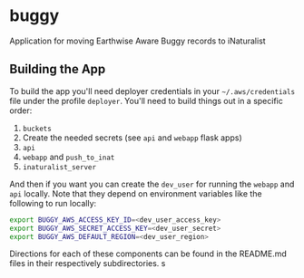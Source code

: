# buggy
Application for moving Earthwise Aware Buggy records to iNaturalist

## Building the App
To build the app you'll need deployer credentials in your `~/.aws/credentials` file under the profile `deployer`. You'll need to build things out in a specific order:
1. `buckets`
2. Create the needed secrets (see `api` and `webapp` flask apps)
3. `api`
4. `webapp` and `push_to_inat`
5. `inaturalist_server`

And then if you want you can create the `dev_user` for running the `webapp` and `api` locally. Note that they depend on environment variables like the following to run locally:
```bash
export BUGGY_AWS_ACCESS_KEY_ID=<dev_user_access_key>
export BUGGY_AWS_SECRET_ACCESS_KEY=<dev_user_secret>
export BUGGY_AWS_DEFAULT_REGION=<dev_user_region>
```

Directions for each of these components can be found in the README.md files in their respectively subdirectories. s
